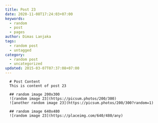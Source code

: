 ```yaml
---
title: Post 23
date: 2020-11-08T17:24:03+07:00
keywords:
  - random
  - post
  - pages
author: Dimas Lanjaka
tags:
  - random post
  - untagged
category:
  - random post
  - uncategorized
updated: 2015-03-07T07:37:08+07:00
---
```


      # Post Content
      This is content of post 23

      ## random image 200x300
      ![random image 23](https://picsum.photos/200/300)
      ![another random image 23](https://picsum.photos/200/300?random=1)

      ## random image 640x480
      ![random image 23](https://placeimg.com/640/480/any)
      